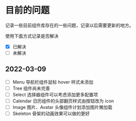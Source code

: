 # 目前的问题

记录一些目前组件库存在的一些问题，记录以后需要更新的地方。

使用下面方式记录是否解决

- [x] 已解决
- [ ] 未解决

## 2022-03-09

- [ ] Menu 导航栏组件鼠标 hover 样式未添加
- [ ] Tree 组件尚未完善
- [ ] Select 选择器组件可以考虑添加更多配置项
- [ ] Calendar 日历组件的头部翻页样式由按钮改为 icon
- [ ] Image 图片、Avatar 头像组件计划添加图片懒加载
- [ ] Skeleton 骨架的动画效果可以做的更好
